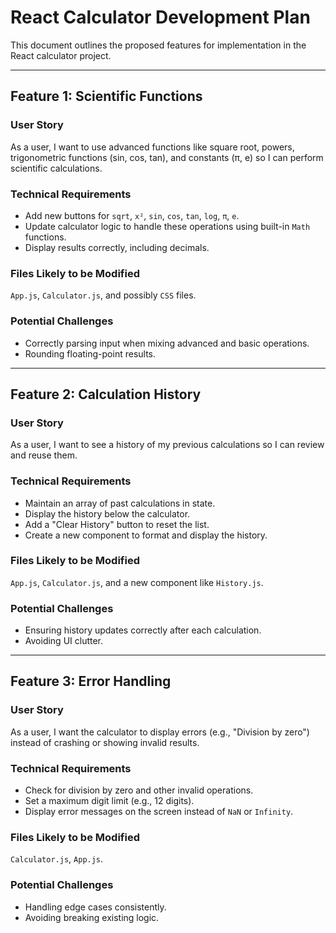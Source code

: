 # React Calculator Development Plan

This document outlines the proposed features for implementation in the React calculator project.

---

## Feature 1: Scientific Functions

### User Story
As a user, I want to use advanced functions like square root, powers, trigonometric functions (sin, cos, tan), and constants (π, e) so I can perform scientific calculations.

### Technical Requirements
* Add new buttons for `sqrt`, `x²`, `sin`, `cos`, `tan`, `log`, `π`, `e`.
* Update calculator logic to handle these operations using built-in `Math` functions.
* Display results correctly, including decimals.

### Files Likely to be Modified
`App.js`, `Calculator.js`, and possibly `CSS` files.

### Potential Challenges
* Correctly parsing input when mixing advanced and basic operations.
* Rounding floating-point results.

---

## Feature 2: Calculation History

### User Story
As a user, I want to see a history of my previous calculations so I can review and reuse them.

### Technical Requirements
* Maintain an array of past calculations in state.
* Display the history below the calculator.
* Add a "Clear History" button to reset the list.
* Create a new component to format and display the history.

### Files Likely to be Modified
`App.js`, `Calculator.js`, and a new component like `History.js`.

### Potential Challenges
* Ensuring history updates correctly after each calculation.
* Avoiding UI clutter.

---

## Feature 3: Error Handling

### User Story
As a user, I want the calculator to display errors (e.g., "Division by zero") instead of crashing or showing invalid results.

### Technical Requirements
* Check for division by zero and other invalid operations.
* Set a maximum digit limit (e.g., 12 digits).
* Display error messages on the screen instead of `NaN` or `Infinity`.

### Files Likely to be Modified
`Calculator.js`, `App.js`.

### Potential Challenges
* Handling edge cases consistently.
* Avoiding breaking existing logic.